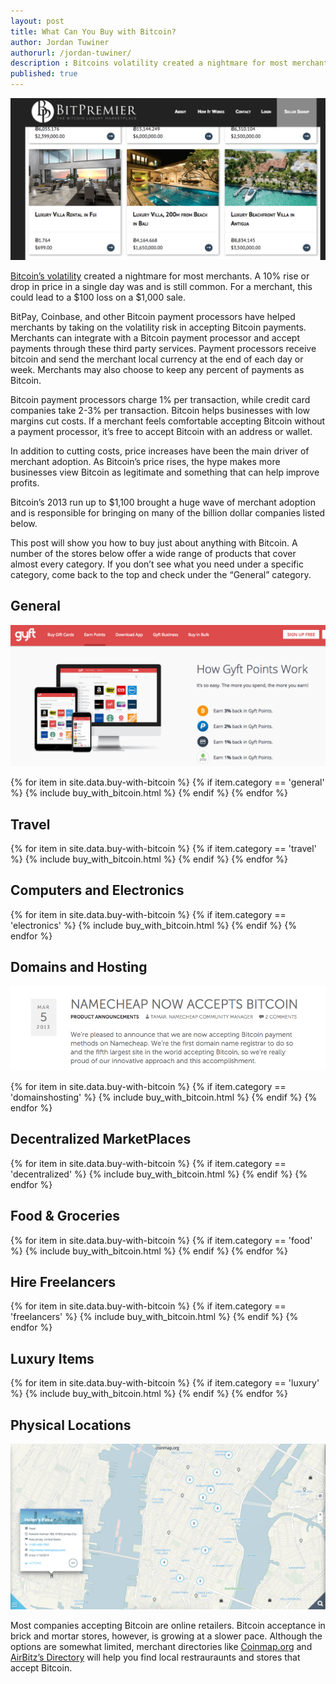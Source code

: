 ```yaml
---
layout: post
title: What Can You Buy with Bitcoin?
author: Jordan Tuwiner
authorurl: /jordan-tuwiner/
description : Bitcoins volatility created a nightmare for most merchants.   
published: true
---
```

![what can you buy with bitcoin](/images/bitpremier-compressor.png)

[Bitcoin’s volatility](/bitcoin-volatility-as-an-asset-class/) created a nightmare for most merchants. A 10% rise or drop in price in a single day was and is still common. For a merchant, this could lead to a $100 loss on a $1,000 sale. 

BitPay, Coinbase, and other Bitcoin payment processors have helped merchants by taking on the volatility risk in accepting Bitcoin payments. Merchants can integrate with a Bitcoin payment processor and accept payments through these third party services. Payment processors receive bitcoin and send the merchant local currency at the end of each day or week. Merchants may also choose to keep any percent of payments as Bitcoin. 

Bitcoin payment processors charge 1% per transaction, while credit card companies take 2-3% per transaction. Bitcoin helps businesses with low margins cut costs. If a merchant feels comfortable accepting Bitcoin without a payment processor, it’s free to accept Bitcoin with an address or wallet. 

In addition to cutting costs, price increases have been the main driver of merchant adoption. As Bitcoin’s price rises, the hype makes more businesses view Bitcoin as legitimate and something that can help improve profits. 

Bitcoin’s 2013 run up to $1,100 brought a huge wave of merchant adoption and is responsible for bringing on many of the billion dollar companies listed below.

This post will show you how to buy just about anything with Bitcoin. A number of the stores below offer a wide range of products that cover almost every category. If you don’t see what you need under a specific category, come back to the top and check under the “General” category. 

## General 

![gyft](/images/gyft-compressor.png)

{% for item in site.data.buy-with-bitcoin %}
{% if item.category == 'general' %}
{% include buy_with_bitcoin.html %}
{% endif %}
{% endfor %} 

## Travel 
 
{% for item in site.data.buy-with-bitcoin %}
{% if item.category == 'travel' %}
{% include buy_with_bitcoin.html %}
{% endif %}
{% endfor %}  

## Computers and Electronics

{% for item in site.data.buy-with-bitcoin %}
{% if item.category == 'electronics' %}
{% include buy_with_bitcoin.html %}
{% endif %}
{% endfor %} 

## Domains and Hosting 

![namecheap](/images/namecheap-compressor.png)

{% for item in site.data.buy-with-bitcoin %}
{% if item.category == 'domainshosting' %}
{% include buy_with_bitcoin.html %}
{% endif %}
{% endfor %} 

## Decentralized MarketPlaces

{% for item in site.data.buy-with-bitcoin %}
{% if item.category == 'decentralized' %}
{% include buy_with_bitcoin.html %}
{% endif %}
{% endfor %} 

## Food & Groceries

{% for item in site.data.buy-with-bitcoin %}
{% if item.category == 'food' %}
{% include buy_with_bitcoin.html %}
{% endif %}
{% endfor %} 

## Hire Freelancers

{% for item in site.data.buy-with-bitcoin %}
{% if item.category == 'freelancers' %}
{% include buy_with_bitcoin.html %}
{% endif %}
{% endfor %} 

## Luxury Items

{% for item in site.data.buy-with-bitcoin %}
{% if item.category == 'luxury' %}
{% include buy_with_bitcoin.html %}
{% endif %}
{% endfor %}

## Physical Locations

![coinmap](/images/coinmap-compressor.png)

Most companies accepting Bitcoin are online retailers. Bitcoin acceptance in brick and mortar stores, however, is growing at a slower pace. Although the options are somewhat limited, merchant directories like <a href="https://coinmap.org">Coinmap.org</a> and <a href="https://airbitz.co/search?term=&location=Current+Location">AirBitz’s Directory</a> will help you find local restrauraunts and stores that accept Bitcoin. 
